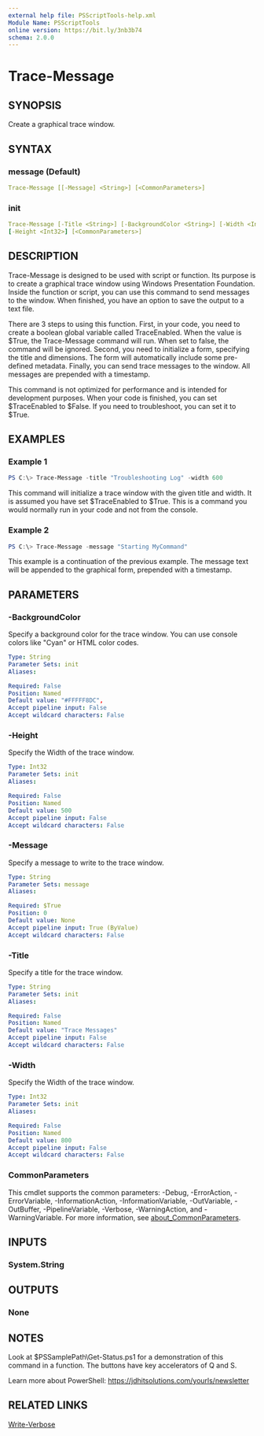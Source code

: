 ```yaml
---
external help file: PSScriptTools-help.xml
Module Name: PSScriptTools
online version: https://bit.ly/3nb3b74
schema: 2.0.0
---
```


# Trace-Message

## SYNOPSIS

Create a graphical trace window.

## SYNTAX

### message (Default)

```yaml
Trace-Message [[-Message] <String>] [<CommonParameters>]
```

### init

```yaml
Trace-Message [-Title <String>] [-BackgroundColor <String>] [-Width <Int32>]
[-Height <Int32>] [<CommonParameters>]
```

## DESCRIPTION

Trace-Message is designed to be used with script or function. Its purpose is to create a graphical trace window using Windows Presentation Foundation. Inside the function or script, you can use this command to send messages to the window. When finished, you have an option to save the output to a text file.

There are 3 steps to using this function. First, in your code, you need to create a boolean global variable called TraceEnabled. When the value is $True, the Trace-Message command will run. When set to false, the command will be ignored. Second, you need to initialize a form, specifying the title and dimensions. The form will automatically include some pre-defined metadata. Finally, you can send trace messages to the window. All messages are prepended with a timestamp.

This command is not optimized for performance and is intended for development purposes. When your code is finished, you can set $TraceEnabled to $False. If you need to troubleshoot, you can set it to $True.

## EXAMPLES

### Example 1

```powershell
PS C:\> Trace-Message -title "Troubleshooting Log" -width 600
```

This command will initialize a trace window with the given title and width. It is assumed you have set $TraceEnabled to $True. This is a command you would normally run in your code and not from the console.

### Example 2

```powershell
PS C:\> Trace-Message -message "Starting MyCommand"
```

This example is a continuation of the previous example. The message text will be appended to the graphical form, prepended with a timestamp.

## PARAMETERS

### -BackgroundColor

Specify a background color for the trace window. You can use console colors like "Cyan" or HTML color codes.

```yaml
Type: String
Parameter Sets: init
Aliases:

Required: False
Position: Named
Default value: "#FFFFF8DC",
Accept pipeline input: False
Accept wildcard characters: False
```

### -Height

Specify the Width of the trace window.

```yaml
Type: Int32
Parameter Sets: init
Aliases:

Required: False
Position: Named
Default value: 500
Accept pipeline input: False
Accept wildcard characters: False
```

### -Message

Specify a message to write to the trace window.

```yaml
Type: String
Parameter Sets: message
Aliases:

Required: $True
Position: 0
Default value: None
Accept pipeline input: True (ByValue)
Accept wildcard characters: False
```

### -Title

Specify a title for the trace window.

```yaml
Type: String
Parameter Sets: init
Aliases:

Required: False
Position: Named
Default value: "Trace Messages"
Accept pipeline input: False
Accept wildcard characters: False
```

### -Width

Specify the Width of the trace window.

```yaml
Type: Int32
Parameter Sets: init
Aliases:

Required: False
Position: Named
Default value: 800
Accept pipeline input: False
Accept wildcard characters: False
```

### CommonParameters

This cmdlet supports the common parameters: -Debug, -ErrorAction, -ErrorVariable, -InformationAction, -InformationVariable, -OutVariable, -OutBuffer, -PipelineVariable, -Verbose, -WarningAction, and -WarningVariable. For more information, see [about_CommonParameters](http://go.microsoft.com/fwlink/?LinkID=113216).

## INPUTS

### System.String

## OUTPUTS

### None

## NOTES

Look at $PSSamplePath\Get-Status.ps1 for a demonstration of this command in a function. The buttons have key accelerators of Q and S.

Learn more about PowerShell: https://jdhitsolutions.com/yourls/newsletter

## RELATED LINKS

[Write-Verbose]()
